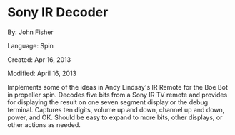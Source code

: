 # Sony IR Decoder

By: John Fisher

Language: Spin

Created: Apr 16, 2013

Modified: April 16, 2013

Implements some of the ideas in Andy Lindsay's IR Remote for the Boe Bot in propeller spin. Decodes five bits from a Sony IR TV remote and provides for displaying the result on one seven segment display or the debug terminal. Captures ten digits, volume up and down, channel up and down, power, and OK. Should be easy to expand to more bits, other displays, or other actions as needed.
